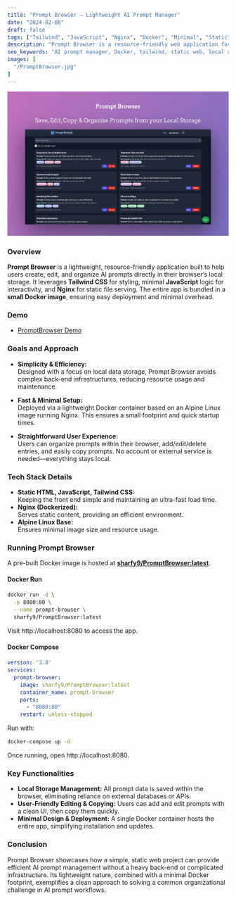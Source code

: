 ```yaml
---
title: "Prompt Browser – Lightweight AI Prompt Manager"
date: "2024-02-08"
draft: false
tags: ["Tailwind", "JavaScript", "Nginx", "Docker", "Minimal", "Static", "Local Storage", "AI Prompts"]
description: "Prompt Browser is a resource-friendly web application for creating, editing, and managing AI prompts locally in your browser, served via a minimal Docker image."
seo_keywords: "AI prompt manager, Docker, tailwind, static web, local storage prompts, minimal resource usage, prompt organizing, JavaScript"
images: [
  "/PromptBrowser.jpg"
]
---
```


![Prompt Browser Screenshot](PromptBrowser.jpg)

### Overview

**Prompt Browser** is a lightweight, resource-friendly application built to help users create, edit, and organize AI prompts directly in their browser’s local storage. It leverages **Tailwind CSS** for styling, minimal **JavaScript** logic for interactivity, and **Nginx** for static file serving. The entire app is bundled in a **small Docker image**, ensuring easy deployment and minimal overhead.

### Demo 
- [PromptBrowser Demo](https://prompts.shawon.me)

### Goals and Approach

- **Simplicity & Efficiency:**  
  Designed with a focus on local data storage, Prompt Browser avoids complex back-end infrastructures, reducing resource usage and maintenance.
  
- **Fast & Minimal Setup:**  
  Deployed via a lightweight Docker container based on an Alpine Linux image running Nginx. This ensures a small footprint and quick startup times.

- **Straightforward User Experience:**  
  Users can organize prompts within their browser, add/edit/delete entries, and easily copy prompts. No account or external service is needed—everything stays local.

### Tech Stack Details

- **Static HTML, JavaScript, Tailwind CSS:**  
  Keeping the front end simple and maintaining an ultra-fast load time.
- **Nginx (Dockerized):**  
  Serves static content, providing an efficient environment.  
- **Alpine Linux Base:**  
  Ensures minimal image size and resource usage.

### Running Prompt Browser

A pre-built Docker image is hosted at [**sharfy9/PromptBrowser:latest**](https://hub.docker.com/r/sharfy9/PromptBrowser).  

#### Docker Run

```bash
docker run -d \
  -p 8080:80 \
  --name prompt-browser \
  sharfy9/PromptBrowser:latest
```

Visit http://localhost:8080 to access the app.

#### Docker Compose
```yaml
version: '3.8'
services:
  prompt-browser:
    image: sharfy9/PromptBrowser:latest
    container_name: prompt-browser
    ports:
      - "8080:80"
    restart: unless-stopped
```
Run with:

```bash
docker-compose up -d
```

Once running, open http://localhost:8080.

### Key Functionalities
- **Local Storage Management:** All prompt data is saved within the browser, eliminating reliance on external databases or APIs.
- **User-Friendly Editing & Copying:** Users can add and edit prompts with a clean UI, then copy them quickly.
- **Minimal Design & Deployment:** A single Docker container hosts the entire app, simplifying installation and updates.

### Conclusion
Prompt Browser showcases how a simple, static web project can provide efficient AI prompt management without a heavy back-end or complicated infrastructure. Its lightweight nature, combined with a minimal Docker footprint, exemplifies a clean approach to solving a common organizational challenge in AI prompt workflows.
